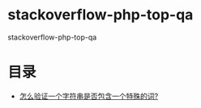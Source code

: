 # stackoverflow-php-top-qa
stackoverflow-php-top-qa
# 目录
* [怎么验证一个字符串是否包含一个特殊的词?](https://github.com/ystop/stackoverflow-php-top-qa/blob/master/contents/%E6%80%8E%E4%B9%88%E9%AA%8C%E8%AF%81%E4%B8%80%E4%B8%AA%E5%AD%97%E7%AC%A6%E4%B8%B2%E6%98%AF%E5%90%A6%E5%8C%85%E5%90%AB%E4%B8%80%E4%B8%AA%E7%89%B9%E6%AE%8A%E7%9A%84%E8%AF%8D%3F.md)